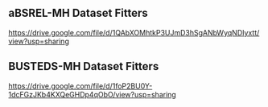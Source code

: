 ## aBSREL-MH Dataset Fitters

https://drive.google.com/file/d/1QAbXOMhtkP3UJmD3hSgANbWyqNDIyxtt/view?usp=sharing

## BUSTEDS-MH Dataset Fitters

https://drive.google.com/file/d/1foP2BU0Y-1dcFGzJKb4KXQeGHDp4qObO/view?usp=sharing
